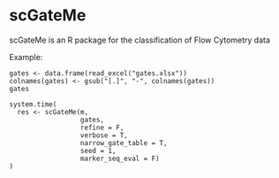 # scGateMe
scGateMe is an R package for the classification of Flow Cytometry data

Example:

```
gates <- data.frame(read_excel("gates.xlsx"))
colnames(gates) <- gsub("[.]", "-", colnames(gates))
gates

system.time(
  res <- scGateMe(m,
                  gates, 
                  refine = F,
                  verbose = T,
                  narrow_gate_table = T, 
                  seed = 1,
                  marker_seq_eval = F)
)
```
